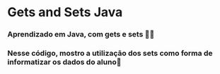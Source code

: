 <h1>Gets and Sets Java</h1>

<h3> Aprendizado em Java, com gets e sets 👨‍💻</h3>
<h3> Nesse código, mostro a utilização dos sets como forma de informatizar os dados do aluno📃</h3>
